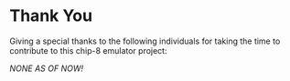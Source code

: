 <!--
SPDX-FileCopyrightText: 2023 Jason Pena <jasonpena@awkless.com>
SPDX-License-Identifier: MIT
-->

# Thank You

Giving a special thanks to the following individuals for taking the time to
contribute to this chip-8 emulator project:

_NONE AS OF NOW!_
